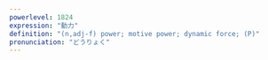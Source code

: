 ```yaml
---
powerlevel: 1824
expression: "動力"
definition: "(n,adj-f) power; motive power; dynamic force; (P)"
pronunciation: "どうりょく"
---
```

